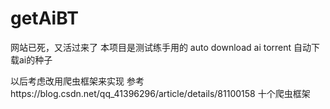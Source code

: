 # getAiBT
网站已死，又活过来了
本项目是测试练手用的
auto download ai torrent 自动下载ai的种子

以后考虑改用爬虫框架来实现
参考https://blog.csdn.net/qq_41396296/article/details/81100158
十个爬虫框架
